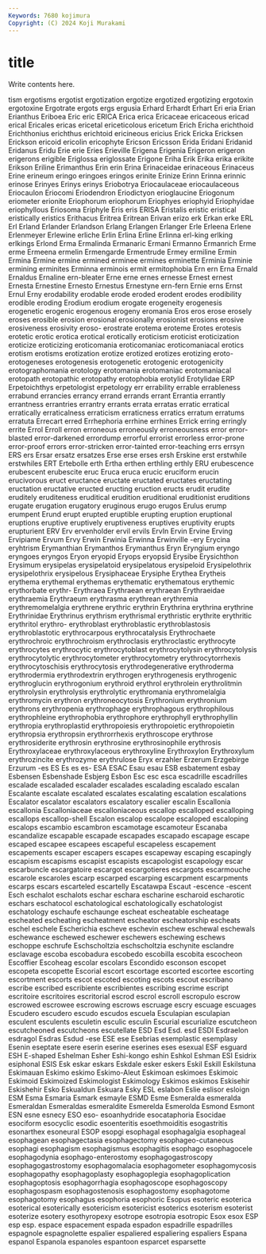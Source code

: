 ```yaml
---
Keywords: 7680 kojimura
Copyright: (C) 2024 Koji Murakami
---
```


# title

Write contents here.



tism
ergotisms ergotist ergotization ergotize ergotized ergotizing ergotoxin ergotoxine Ergotrate ergots
ergs ergusia Erhard Erhardt Erhart Eri eria Erian Erianthus Eriboea
Eric eric ERICA Erica erica Ericaceae ericaceous ericad erical Ericales
ericas ericetal ericeticolous ericetum Erich Ericha erichthoid Erichthonius erichthus erichtoid
ericineous ericius Erick Ericka Ericksen Erickson ericoid ericolin ericophyte Ericson
Ericsson Erida Eridani Eridanid Eridanus Eridu Erie erie Eries Erieville
Erigena Erigenia Erigeron erigeron erigerons erigible Eriglossa eriglossate Erigone Eriha
Erik Erika erika erikite Erikson Eriline Erimanthus Erin erin Erina
Erinaceidae erinaceous Erinaceus Erine erineum eringo eringoes eringos erinite Erinize
Erinn Erinna erinnic erinose Erinyes Erinys erinys Eriobotrya Eriocaulaceae eriocaulaceous
Eriocaulon Eriocomi Eriodendron Eriodictyon erioglaucine Eriogonum eriometer erionite Eriophorum eriophorum
Eriophyes eriophyid Eriophyidae eriophyllous Eriosoma Eriphyle Eris eris ERISA Eristalis
eristic eristical eristically eristics Erithacus Eritrea Eritrean Erivan erizo erk
Erkan erke ERL Erl Erland Erlander Erlandson Erlang Erlangen Erlanger
Erle Erleena Erlene Erlenmeyer Erlewine erliche Erlin Erlina Erline Erlinna
erl-king erlking erlkings Erlond Erma Ermalinda Ermanaric Ermani Ermanno Ermanrich
Erme erme Ermeena ermelin Ermengarde Ermentrude Ermey ermiline Ermin Ermina
Ermine ermine ermined erminee ermines erminette Erminia Erminie ermining erminites
Erminna erminois ermit ermitophobia Ern ern Erna Ernald Ernaldus Ernaline
ern-bleater Erne erne ernes ernesse Ernest ernest Ernesta Ernestine Ernesto
Ernestus Ernestyne ern-fern Ernie erns Ernst Ernul Erny erodability erodable
erode eroded erodent erodes erodibility erodible eroding Erodium erodium erogate
erogeneity erogenesis erogenetic erogenic erogenous erogeny eromania Eros eros erose
erosely eroses erosible erosion erosional erosionally erosionist erosions erosive erosiveness
erosivity eroso- erostrate erotema eroteme Erotes erotesis erotetic erotic erotica
erotical erotically eroticism eroticist eroticization eroticize eroticizing eroticomania eroticomaniac eroticomaniacal
erotics erotism erotisms erotization erotize erotized erotizes erotizing eroto- erotogeneses
erotogenesis erotogenetic erotogenic erotogenicity erotographomania erotology erotomania erotomaniac erotomaniacal erotopath
erotopathic erotopathy erotophobia erotylid Erotylidae ERP Erpetoichthys erpetologist erpetology err
errability errable errableness errabund errancies errancy errand errands errant Errantia
errantly errantness errantries errantry errants errata erratas erratic erratical erratically
erraticalness erraticism erraticness erratics erratum erratums erratuta Errecart erred Errhephoria
errhine errhines Errick erring erringly errite Errol Erroll erron erroneous
erroneously erroneousness error error-blasted error-darkened errordump errorful errorist errorless error-prone
error-proof errors error-stricken error-tainted error-teaching errs errsyn ERS ers Ersar
ersatz ersatzes Erse erse erses ersh Erskine erst erstwhile erstwhiles
ERT Ertebolle erth Ertha erthen erthling erthly ERU erubescence erubescent
erubescite eruc Eruca eruca erucic eruciform erucin erucivorous eruct eructance
eructate eructated eructates eructating eructation eructative eructed eructing eruction eructs
erudit erudite eruditely eruditeness eruditical erudition eruditional eruditionist eruditions erugate
erugation erugatory eruginous erugo erugos Erulus erump erumpent Erund erupt
erupted eruptible erupting eruption eruptional eruptions eruptive eruptively eruptiveness eruptives
eruptivity erupts erupturient ERV Erv ervenholder ervil ervils ErvIn Ervin
Ervine Erving Ervipiame Ervum Ervy Erwin Erwinia Erwinna Erwinville -ery
Erycina eryhtrism Erymanthian Erymanthos Erymanthus Eryn Eryngium eryngo eryngoes eryngos
Eryon eryopid Eryops eryopsid Erysibe Erysichthon Erysimum erysipelas erysipelatoid erysipelatous
erysipeloid Erysipelothrix erysipelothrix erysipelous Erysiphaceae Erysiphe Erythea Erytheis erythema erythemal
erythemas erythematic erythematous erythemic erythorbate erythr- Erythraea Erythraean erythraean Erythraeidae
erythraemia Erythraeum erythrasma erythrean erythremia erythremomelalgia erythrene erythric erythrin Erythrina
erythrina erythrine Erythrinidae Erythrinus erythrism erythrismal erythristic erythrite erythritic erythritol
erythro- erythroblast erythroblastic erythroblastosis erythroblastotic erythrocarpous erythrocatalysis Erythrochaete erythrochroic erythrochroism
erythroclasis erythroclastic erythrocyte erythrocytes erythrocytic erythrocytoblast erythrocytolysin erythrocytolysis erythrocytolytic erythrocytometer
erythrocytometry erythrocytorrhexis erythrocytoschisis erythrocytosis erythrodegenerative erythroderma erythrodermia erythrodextrin erythrogen erythrogenesis
erythrogenic erythroglucin erythrogonium erythroid erythrol erythrolein erythrolitmin erythrolysin erythrolysis erythrolytic
erythromania erythromelalgia erythromycin erythron erythroneocytosis Erythronium erythronium erythrons erythropenia erythrophage
erythrophagous erythrophilous erythrophleine erythrophobia erythrophore erythrophyll erythrophyllin erythropia erythroplastid erythropoiesis
erythropoietic erythropoietin erythropsia erythropsin erythrorrhexis erythroscope erythrose erythrosiderite erythrosin erythrosine
erythrosinophile erythrosis Erythroxylaceae erythroxylaceous erythroxyline Erythroxylon Erythroxylum erythrozincite erythrozyme erythrulose
Eryx erzahler Erzerum Erzgebirge Erzurum -es ES Es es es-
ESA ESAC Esau esau ESB esbatement esbay Esbensen Esbenshade Esbjerg
Esbon Esc esc esca escadrille escadrilles escalade escaladed escalader escalades
escalading escalado escalan Escalante escalate escalated escalates escalating escalation escalations
Escalator escalator escalators escalatory escalier escalin Escallonia escallonia Escalloniaceae escalloniaceous
escallop escalloped escalloping escallops escallop-shell Escalon escalop escalope escaloped escaloping
escalops escambio escambron escamotage escamoteur Escanaba escandalize escapable escapade escapades
escapado escapage escape escaped escapee escapees escapeful escapeless escapement escapements
escaper escapers escapes escapeway escaping escapingly escapism escapisms escapist escapists
escapologist escapology escar escarbuncle escargatoire escargot escargotieres escargots escarmouche escarole
escaroles escarp escarped escarping escarpment escarpments escarps escars escarteled escartelly
Escatawpa Escaut -escence -escent Esch eschalot eschalots eschar eschara escharine
escharoid escharotic eschars eschatocol eschatological eschatologically eschatologist eschatology eschaufe eschaunge
escheat escheatable escheatage escheated escheating escheatment escheator escheatorship escheats eschel
eschele Escherichia escheve eschevin eschew eschewal eschewals eschewance eschewed eschewer
eschewers eschewing eschews eschoppe eschrufe Eschscholtzia eschscholtzia eschynite esclandre esclavage
escoba escobadura escobedo escobilla escobita escocheon Escoffier Escoheag escolar escolars
Escondido esconson escopet escopeta escopette Escorial escort escortage escorted escortee
escorting escortment escorts escot escoted escoting escots escout escribano escribe
escribed escribiente escribientes escribing escrime escript escritoire escritoires escritorial escrod
escrol escroll escropulo escrow escrowed escrowee escrowing escrows escruage escry
escuage escuages Escudero escudero escudo escudos escuela Esculapian esculapian esculent
esculents esculetin esculic esculin Escurial escurialize escutcheon escutcheoned escutcheons escutellate
ESD Esd Esd. esd ESDI Esdraelon esdragol Esdras Esdud -ese
ESE ese Esebrias esemplastic esemplasy Esenin eseptate esere eserin eserine
eserines eses esexual ESF esguard ESH E-shaped Eshelman Esher Eshi-kongo
eshin Eshkol Eshman ESI Esidrix esiphonal ESIS Esk eskar eskars
Eskdale esker eskers Eskil Eskill Eskilstuna Eskimauan Eskimo eskimo Eskimo-Aleut
Eskimoan eskimoes Eskimoic Eskimoid Eskimoized Eskimologist Eskimology Eskimos eskimos Eskisehir
Eskishehir Esko Eskualdun Eskuara Esky ESL eslabon Eslie eslisor esloign
ESM Esma Esmaria Esmark esmayle ESMD Esme Esmeralda esmeralda Esmeraldan
Esmeraldas esmeraldite Esmerelda Esmerolda Esmond Esmont ESN esne esnecy ESO
eso- esoanhydride esocataphoria Esocidae esociform esocyclic esodic esoenteritis esoethmoiditis esogastritis
esonarthex esoneural ESOP esopgi esophagal esophagalgia esophageal esophagean esophagectasia esophagectomy
esophageo-cutaneous esophagi esophagism esophagismus esophagitis esophago esophagocele esophagodynia esophago-enterostomy esophagogastroscopy
esophagogastrostomy esophagomalacia esophagometer esophagomycosis esophagopathy esophagoplasty esophagoplegia esophagoplication esophagoptosis esophagorrhagia
esophagoscope esophagoscopy esophagospasm esophagostenosis esophagostomy esophagotome esophagotomy esophagus esophoria esophoric
Esopus esoteric esoterica esoterical esoterically esotericism esotericist esoterics esoterism esoterist
esoterize esotery esothyropexy esotrope esotropia esotropic Esox esox ESP esp
esp. espace espacement espada espadon espadrille espadrilles espagnole espagnolette espalier
espaliered espaliering espaliers Espana espanol Espanola espanoles espantoon esparcet esparsette
